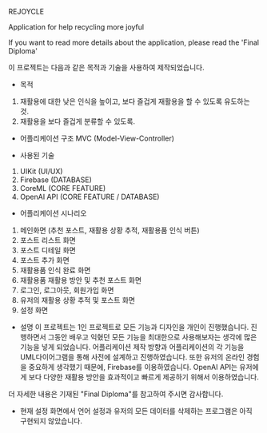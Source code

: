 REJOYCLE

Application for help recycling more joyful

If you want to read more details about the application, please read the 'Final Diploma'

이 프로젝트는 다음과 같은 목적과 기술을 사용하여 제작되었습니다.

- 목적
1. 재활용에 대한 낮은 인식을 높이고, 보다 즐겁게 재활용을 할 수 있도록 유도하는 것.
2. 재활용을 보다 즐겁게 분류할 수 있도록.

- 어플리케이션 구조
MVC (Model-View-Controller)

- 사용된 기술
1. UIKit (UI/UX)
2. Firebase (DATABASE)
3. CoreML (CORE FEATURE)
4. OpenAI API (CORE FEATURE / DATABASE)

- 어플리케이션 시나리오
1. 메인화면 (추천 포스트, 재활용 상황 추적, 재활용품 인식 버튼)
2. 포스트 리스트 화면
3. 포스트 디테일 화면
4. 포스트 추가 화면
5. 재활용품 인식 완료 화면
6. 재활용품 재활용 방안 및 추천 포스트 화면
7. 로그인, 로그아웃, 회원가입 화면
8. 유저의 재활용 상황 추적 및 포스트 화면
9. 설정 화면

- 설명
이 프로젝트는 1인 프로젝트로 모든 기능과 디자인을 개인이 진행했습니다.
진행하면서 그동안 배우고 익혔던 모든 기능을 최대한으로 사용해보자는 생각에 많은 기능을 넣게 되었습니다.
어플리케이션 제작 방향과 어플리케이션의 각 기능을 UML다이어그램을 통해 사전에 설계하고 진행하였습니다.
또한 유저의 온라인 경험을 중요하게 생각했기 때문에, Firebase를 이용하였습니다.
OpenAI API는 유저에게 보다 다양한 재활용 방안을 효과적이고 빠르게 제공하기 위해서 이용하였습니다.

더 자세한 내용은 기재된 "Final Diploma"를 참고하여 주시면 감사합니다.

* 현재 설정 화면에서 언어 설정과 유저의 모든 데이터를 삭제하는 프로그램은 아직 구현되지 않았습니다.
